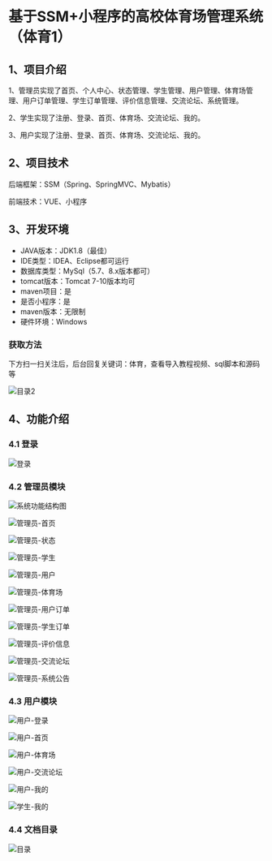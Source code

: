 # 基于SSM+小程序的高校体育场管理系统（体育1）

## 1、项目介绍

1、管理员实现了首页、个人中心、状态管理、学生管理、用户管理、体育场管理、用户订单管理、学生订单管理、评价信息管理、交流论坛、系统管理。

2、学生实现了注册、登录、首页、体育场、交流论坛、我的。

3、用户实现了注册、登录、首页、体育场、交流论坛、我的。

## 2、项目技术

后端框架：SSM（Spring、SpringMVC、Mybatis）

前端技术：VUE、小程序

## 3、开发环境

- JAVA版本：JDK1.8（最佳）
- IDE类型：IDEA、Eclipse都可运行
- 数据库类型：MySql（5.7、8.x版本都可） 
- tomcat版本：Tomcat 7-10版本均可
- maven项目：是
- 是否小程序：是
- maven版本：无限制
- 硬件环境：Windows
###  获取方法

下方扫一扫关注后，后台回复关键词：体育，查看导入教程视频、sql脚本和源码等

![目录2](https://www.codemarket.fun/202407032155305.png)

## 4、功能介绍

### 4.1 登录

![登录](https://www.codemarket.fun/202408132310521.png)

### 4.2 管理员模块

![系统功能结构图](https://www.codemarket.fun/202407281251613.png)

![管理员-首页](https://www.codemarket.fun/202407281251879.png)

![管理员-状态](https://www.codemarket.fun/202407281251308.png)

![管理员-学生](https://www.codemarket.fun/202407281251894.png)

![管理员-用户](https://www.codemarket.fun/202407281251924.png)

![管理员-体育场](https://www.codemarket.fun/202407281251881.png)

![管理员-用户订单](https://www.codemarket.fun/202407281252600.png)

![管理员-学生订单](https://www.codemarket.fun/202407281251898.png)

![管理员-评价信息](https://www.codemarket.fun/202407281251753.png)

![管理员-交流论坛](https://www.codemarket.fun/202407281251680.png)

![管理员-系统公告](https://www.codemarket.fun/202407281251908.png)

### 4.3 用户模块

![用户-登录](https://www.codemarket.fun/202407281252456.png)

![用户-首页](https://www.codemarket.fun/202407281252484.png)

![用户-体育场](https://www.codemarket.fun/202407281252500.png)

![用户-交流论坛](https://www.codemarket.fun/202407281252472.png)

![用户-我的](https://www.codemarket.fun/202407281252474.png)

![学生-我的](https://www.codemarket.fun/202407281252513.png)

### 4.4 文档目录

![目录](https://www.codemarket.fun/202407281255216.png)
